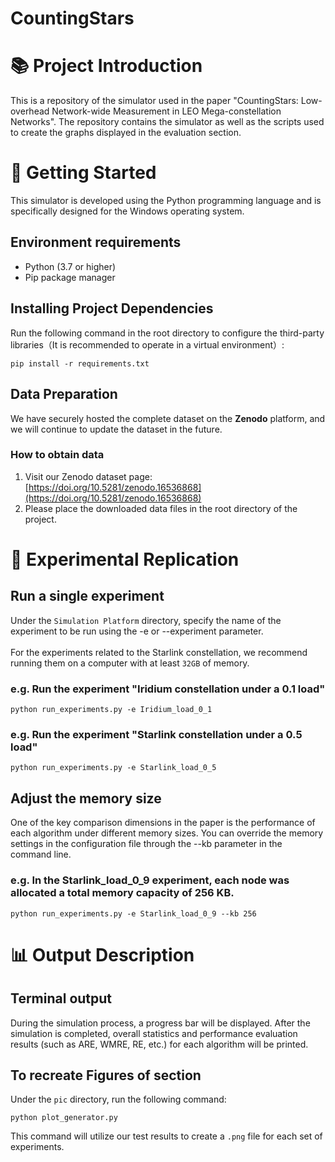 <h1>CountingStars</h1>

# :books: Project Introduction
This is a repository of the simulator used in the paper "CountingStars: Low-overhead Network-wide Measurement in LEO Mega-constellation Networks".  The repository contains the simulator as well as the scripts used to create the graphs displayed in the evaluation section.

# :rocket: Getting Started
This simulator is developed using the Python programming language and is specifically designed for the Windows operating system.
## Environment requirements
* Python (3.7 or higher)
* Pip package manager

## Installing Project Dependencies
Run the following command in the root directory to configure the third-party libraries（It is recommended to operate in a virtual environment）:

```
pip install -r requirements.txt
```

## Data Preparation
We have securely hosted the complete dataset on the **Zenodo** platform, and we will continue to update the dataset in the future.

### How to obtain data
1.  Visit our Zenodo dataset page: [https://doi.org/10.5281/zenodo.16536868](https://doi.org/10.5281/zenodo.16536868) 
2. Please place the downloaded data files in the root directory of the project.

# :satellite: Experimental Replication
## Run a single experiment
Under the ``Simulation Platform`` directory, specify the name of the experiment to be run using the -e or --experiment parameter.
<br>
<br>
For the experiments related to the Starlink constellation, we recommend running them on a computer with at least ``32GB`` of memory.

### e.g. Run the experiment "Iridium constellation under a 0.1 load"

```
python run_experiments.py -e Iridium_load_0_1
```

### e.g. Run the experiment "Starlink constellation under a 0.5 load"

```
python run_experiments.py -e Starlink_load_0_5
```

## Adjust the memory size
One of the key comparison dimensions in the paper is the performance of each algorithm under different memory sizes. You can override the memory settings in the configuration file through the --kb parameter in the command line.

### e.g. In the Starlink_load_0_9 experiment, each node was allocated a total memory capacity of 256 KB.

```
python run_experiments.py -e Starlink_load_0_9 --kb 256
```

# :bar_chart: Output Description
## Terminal output
During the simulation process, a progress bar will be displayed. After the simulation is completed, overall statistics and performance evaluation results (such as ARE, WMRE, RE, etc.) for each algorithm will be printed.

## To recreate Figures of section
Under the ``pic`` directory, run the following command:
```
python plot_generator.py
```
This command will utilize our test results to create a ``.png`` file for each set of experiments.
